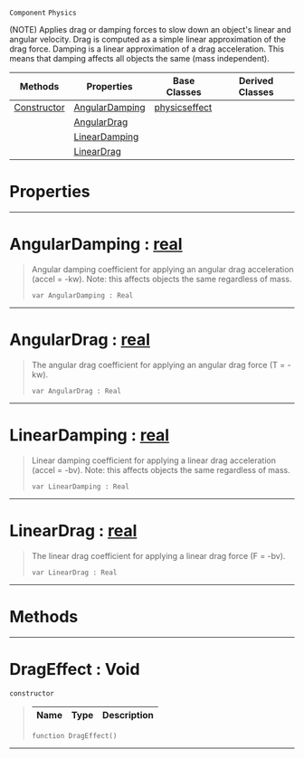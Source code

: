  `Component` `Physics`



(NOTE) Applies drag or damping forces to slow down an object's linear and angular velocity. Drag is computed as a simple linear approximation of the drag force. Damping is a linear approximation of a drag acceleration. This means that damping affects all objects the same (mass independent).

|Methods|Properties|Base Classes|Derived Classes|
|---|---|---|---|
|[ Constructor](https://github.com/zeroengineteam/ZeroDocs/blob/master/code_reference/class_reference/drageffect.markdown#drageffect-void)|[ AngularDamping](https://github.com/zeroengineteam/ZeroDocs/blob/master/code_reference/class_reference/drageffect.markdown#angulardamping-zero-engi)|[physicseffect](https://github.com/zeroengineteam/ZeroDocs/blob/master/code_reference/class_reference/physicseffect.markdown)| |
| |[ AngularDrag](https://github.com/zeroengineteam/ZeroDocs/blob/master/code_reference/class_reference/drageffect.markdown#angulardrag-zero-engine)| | |
| |[ LinearDamping](https://github.com/zeroengineteam/ZeroDocs/blob/master/code_reference/class_reference/drageffect.markdown#lineardamping-zero-engin)| | |
| |[ LinearDrag](https://github.com/zeroengineteam/ZeroDocs/blob/master/code_reference/class_reference/drageffect.markdown#lineardrag-zero-engine-d)| | |


 #  Properties


---  
 #  AngularDamping : [real](https://github.com/zeroengineteam/ZeroDocs/blob/master/code_reference/zilch_base_types/real.markdown)

> Angular damping coefficient for applying an angular drag acceleration (accel = -kw). Note: this affects objects the same regardless of mass.
> ``` lang=cpp, name=Zilch
> var AngularDamping : Real


---  
 #  AngularDrag : [real](https://github.com/zeroengineteam/ZeroDocs/blob/master/code_reference/zilch_base_types/real.markdown)

> The angular drag coefficient for applying an angular drag force (T = -kw).
> ``` lang=cpp, name=Zilch
> var AngularDrag : Real


---  
 #  LinearDamping : [real](https://github.com/zeroengineteam/ZeroDocs/blob/master/code_reference/zilch_base_types/real.markdown)

> Linear damping coefficient for applying a linear drag acceleration (accel = -bv). Note: this affects objects the same regardless of mass.
> ``` lang=cpp, name=Zilch
> var LinearDamping : Real


---  
 #  LinearDrag : [real](https://github.com/zeroengineteam/ZeroDocs/blob/master/code_reference/zilch_base_types/real.markdown)

> The linear drag coefficient for applying a linear drag force (F = -bv).
> ``` lang=cpp, name=Zilch
> var LinearDrag : Real


---  
 #  Methods


---  
 #  DragEffect : Void

 `constructor`

> 
> |Name|Type|Description|
> |---|---|---|
> ``` lang=cpp, name=Zilch
> function DragEffect()
> ``` 


---  
 

 